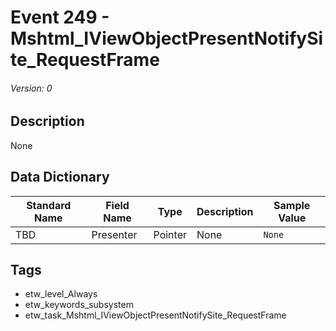 # Event 249 - Mshtml_IViewObjectPresentNotifySite_RequestFrame
###### Version: 0

## Description
None

## Data Dictionary
|Standard Name|Field Name|Type|Description|Sample Value|
|---|---|---|---|---|
|TBD|Presenter|Pointer|None|`None`|

## Tags
* etw_level_Always
* etw_keywords_subsystem
* etw_task_Mshtml_IViewObjectPresentNotifySite_RequestFrame